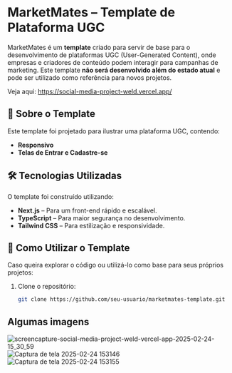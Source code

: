 # MarketMates – Template de Plataforma UGC

MarketMates é um **template** criado para servir de base para o desenvolvimento de plataformas UGC (User-Generated Content), 
onde empresas e criadores de conteúdo podem interagir para campanhas de marketing.
Este template **não será desenvolvido além do estado atual** e pode ser utilizado como referência para novos projetos.

Veja aqui: https://social-media-project-weld.vercel.app/

## 📌 Sobre o Template

Este template foi projetado para ilustrar uma plataforma UGC, contendo:

- **Responsivo**
- **Telas de Entrar e Cadastre-se**

## 🛠 Tecnologias Utilizadas

O template foi construído utilizando:

- **Next.js** – Para um front-end rápido e escalável.
- **TypeScript** – Para maior segurança no desenvolvimento.
- **Tailwind CSS** – Para estilização e responsividade.

## 📂 Como Utilizar o Template

Caso queira explorar o código ou utilizá-lo como base para seus próprios projetos:

1. Clone o repositório:
   ```bash
   git clone https://github.com/seu-usuario/marketmates-template.git

## Algumas imagens 

![screencapture-social-media-project-weld-vercel-app-2025-02-24-15_30_59](https://github.com/user-attachments/assets/ab7cb68f-63f0-4d73-ba7d-a77f87012e74)
![Captura de tela 2025-02-24 153146](https://github.com/user-attachments/assets/d0c0a80f-cc5d-4b0e-9034-64897cbb0771)
![Captura de tela 2025-02-24 153155](https://github.com/user-attachments/assets/d9dc8103-b8c5-433c-801a-590fd5d6160a)

